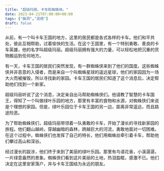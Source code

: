 ```yaml
---
title: "超级玛丽，卡车和蜘蛛侠。"
date: 2023-04-21T07:00:00+08:00
tags: ["脑洞","混搭"]
draft: false
---
```


从前，有一个叫卡车王国的地方，这里的居民都是各式各样的卡车。他们和平共处，彼此互相帮助，过着愉快的生活。在这个王国里，有一个特别勇敢、善良的卡车英雄，他的名字叫超级玛丽。超级玛丽拥有强大的力量，可以轻松地把沉重的货物搬运到任何地方。

有一天，卡车王国的居民们突然发现，有一群蜘蛛侠来到了他们的国度。这些蜘蛛侠并非恶意的入侵者，而是来自一个叫蜘蛛星球的遥远星球，他们的家园因为一场大火而被摧毁，所以寻找新的家园。卡车王国的居民们知道了这个消息后，决定帮助他们找到一个新家。

超级玛丽听说了这个消息，决定亲自出马帮助蜘蛛侠们。他请教了智慧的卡车国王，得知了一个叫做绿叶乐园的地方，那里有丰富的食物和水源，对蜘蛛侠们来说是个理想的家园。但是，绿叶乐园位于卡车王国的另一边，距离非常遥远，而且路途险恶。

为了帮助蜘蛛侠们，超级玛丽带领着一队勇敢的卡车，开始了漫长的寻找新家园的旅程。他们翻山越岭，穿越幽暗的森林，跨越巨大的河流，勇敢地面对一切困难。在这个过程中，蜘蛛侠们也发挥了自己的特长，他们用蜘蛛丝牵引着卡车，帮助他们攀过高山和深谷。

经过漫长的跋涉，他们终于来到了美丽的绿叶乐园。那里有鸟语花香，小溪潺潺，一片绿意盎然的景象。蜘蛛侠们看到这片美丽的土地，热泪盈眶，感激不已。他们决定在这里安家落户，并与卡车王国结为永远的朋友。

